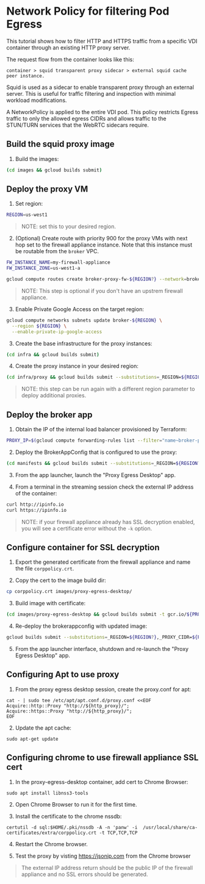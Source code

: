 # Network Policy for filtering Pod Egress

This tutorial shows how to filter HTTP and HTTPS traffic from a specific VDI container through an existing HTTP proxy server.

The request flow from the container looks like this:

    container > squid transparent proxy sidecar > external squid cache peer instance.

Squid is used as a sidecar to enable transparent proxy through an external server. This is useful for traffic filtering and inspection with minimal workload modifications.

A NetworkPolicy is applied to the entire VDI pod. This policy restricts Egress traffic to only the allowed egress CIDRs and allows traffic to the STUN/TURN services that the WebRTC sidecars require.

## Build the squid proxy image

1. Build the images:

```bash
(cd images && gcloud builds submit)
```

## Deploy the proxy VM

1. Set region:

```bash
REGION=us-west1
```

> NOTE: set this to your desired region.

2. (Optional) Create route with priority 900 for the proxy VMs with next hop set to the firewall appliance instance. Note that this instance must be routable from the `broker` VPC.

```bash
FW_INSTANCE_NAME=my-firewall-appliance
FW_INSTANCE_ZONE=us-west1-a
```

```bash
gcloud compute routes create broker-proxy-fw-${REGION?} --network=broker --priority=900 --destination-range=0.0.0.0/0 --tags broker-proxy-${REGION?} --next-hop-instance=${FW_INSTANCE_NAME?} --next-hop-instance-zone=${FW_INSTANCE_ZONE?}
```

> NOTE: This step is optional if you don't have an upstrem firewall appliance.

3. Enable Private Google Access on the target region:

```bash
gcloud compute networks subnets update broker-${REGION} \
  --region ${REGION} \
  --enable-private-ip-google-access
```

3. Create the base infrastructure for the proxy instances:

```bash
(cd infra && gcloud builds submit)
```

4. Create the proxy instance in your desired region:

```bash
(cd infra/proxy && gcloud builds submit --substitutions=_REGION=${REGION})
```

> NOTE: this step can be run again with a different region parameter to deploy additional proxies.

## Deploy the broker app

1. Obtain the IP of the internal load balancer provisioned by Terraform:

```bash
PROXY_IP=$(gcloud compute forwarding-rules list --filter="name~broker-proxy-${REGION}" --format="value(IPAddress)")
```

2. Deploy the BrokerAppConfig that is configured to use the proxy:

```bash
(cd manifests && gcloud builds submit --substitutions=_REGION=${REGION?},_PROXY_CIDR=${PROXY_IP?}/32,_EGRESS_PROXY=${PROXY_IP?}:3128,_PROXY_CACHE_PEER=${PROXY_IP?})
```

3. From the app launcher, launch the "Proxy Egress Desktop" app.

4. From a terminal in the streaming session check the external IP address of the container:

```bash
curl http://ipinfo.io
curl https://ipinfo.io
```

> NOTE: if your firewall appliance already has SSL decryption enabled, you will see a certificate error without the `-k` option.

## Configure container for SSL decryption

1. Export the generated certificate from the firewall appliance and name the file `corppolicy.crt`.

2. Copy the cert to the image build dir:

```bash
cp corppolicy.crt images/proxy-egress-desktop/
```

3. Build image with certificate:

```bash
(cd images/proxy-egress-desktop && gcloud builds submit -t gcr.io/${PROJECT?}/vdi-proxy-egress-desktop:latest)
```

4. Re-deploy the brokerappconfig with updated image:

```bash
gcloud builds submit --substitutions=_REGION=${REGION?},_PROXY_CIDR=${PROXY_IP?}/32,_EGRESS_PROXY=${PROXY_IP?}:3128,_IMAGE=gcr.io/${PROJECT?}/vdi-proxy-egress-desktop
```

5. From the app launcher interface, shutdown and re-launch the "Proxy Egress Desktop" app.

## Configuring Apt to use proxy

1. From the proxy egress desktop session, create the proxy.conf for apt:

```
cat - | sudo tee /etc/apt/apt.conf.d/proxy.conf <<EOF
Acquire::http::Proxy "http://${http_proxy}/";
Acquire::https::Proxy "http://${http_proxy}/";
EOF
```

2. Update the apt cache:

```
sudo apt-get update
```

## Configuring chrome to use firewall appliance SSL cert

1. In the proxy-egress-desktop container, add cert to Chrome Browser:

```
sudo apt install libnss3-tools
```

2. Open Chrome Browser to run it for the first time.

3. Install the certificate to the chrome nssdb:

```
certutil -d sql:$HOME/.pki/nssdb -A -n 'panw' -i  /usr/local/share/ca-certificates/extra/corppolicy.crt -t TCP,TCP,TCP
```

4. Restart the Chrome browser.

5. Test the proxy by visting https://jsonip.com from the Chrome browser

> The external IP address return should be the public IP of the firewall appliance and no SSL errors should be generated.
